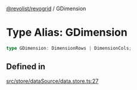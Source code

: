[@revolist/revogrid](README.md) / GDimension

# Type Alias: GDimension

```ts
type GDimension: DimensionRows | DimensionCols;
```

## Defined in

[src/store/dataSource/data.store.ts:27](https://github.com/revolist/revogrid/blob/834ef2bcc7d11d36bb9e66716a7f07087a633494/src/store/dataSource/data.store.ts#L27)

